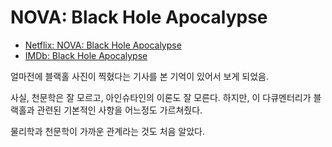 # NOVA: Black Hole Apocalypse

* [Netflix: NOVA: Black Hole Apocalypse](https://www.netflix.com/title/81121172)
* [IMDb: Black Hole Apocalypse](https://www.imdb.com/title/tt7851500/)

얼마전에 블랙홀 사진이 찍혔다는 기사를 본 기억이 있어서 보게 되었음.

사실, 천문학은 잘 모르고, 아인슈타인의 이론도 잘 모른다. 하지만, 이 다큐멘터리가 블랙홀과 관련된 기본적인 사항을 어느정도 가르쳐줬다.

물리학과 천문학이 가까운 관계라는 것도 처음 알았다.
